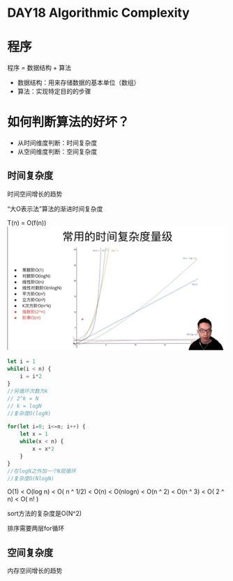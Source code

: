 # DAY18 Algorithmic Complexity
# 程序
程序 = 数据结构 + 算法
- 数据结构：用来存储数据的基本单位（数组）
- 算法：实现特定目的的步骤

# 如何判断算法的好坏？
- 从时间维度判断：时间复杂度
- 从空间维度判断：空间复杂度

## 时间复杂度
时间空间增长的趋势

“大O表示法”算法的渐进时间复杂度

T(n) = O(f(n))
![alt ](../CSS%E4%B8%8Eimg%E5%BC%95%E7%94%A8/Algorithm/../../CSS与img引用/Algorithm/时间复杂度.png)


```js
let i = 1
while(i < n) {
    i = i*2
}
//另循环次数为k
// 2^k = N
// k = logN
//复杂度O(logN)
```

```js
for(let i=0; i<=n; i++) {
    let x = 1
    while(x < n) {
        x = x*2
    }
}
//在logN之外加一个N层循环
//复杂度O(NlogN)
```


O(1) < O(log n) < O( n ^ 1/2) < O(n) < O(nlogn) < O(n ^ 2) < O(n ^ 3) < O( 2 ^ n) < O( n! )


sort方法的复杂度是O(N^2)

排序需要两层for循环
## 空间复杂度
内存空间增长的趋势



